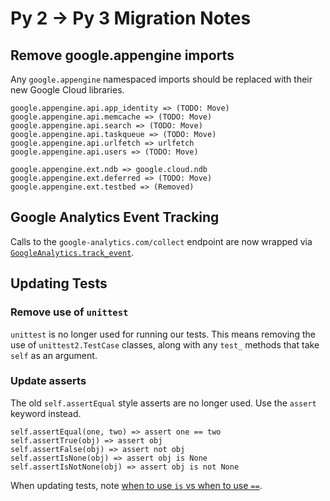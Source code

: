 # Py 2 -> Py 3 Migration Notes

## Remove google.appengine imports
Any `google.appengine` namespaced imports should be replaced with their new Google Cloud libraries.

```
google.appengine.api.app_identity => (TODO: Move)
google.appengine.api.memcache => (TODO: Move)
google.appengine.api.search => (TODO: Move)
google.appengine.api.taskqueue => (TODO: Move)
google.appengine.api.urlfetch => urlfetch
google.appengine.api.users => (TODO: Move)

google.appengine.ext.ndb => google.cloud.ndb
google.appengine.ext.deferred => (TODO: Move)
google.appengine.ext.testbed => (Removed)
```

## Google Analytics Event Tracking
Calls to the `google-analytics.com/collect` endpoint are now wrapped via [`GoogleAnalytics.track_event`](https://github.com/the-blue-alliance/the-blue-alliance/blob/py3/src/backend/common/google_analytics.py).

## Updating Tests

### Remove use of `unittest`

`unittest` is no longer used for running our tests. This means removing the use of `unittest2.TestCase` classes, along with any `test_` methods that take `self` as an argument.

### Update asserts

The old `self.assertEqual` style asserts are no longer used. Use the `assert` keyword instead.

```
self.assertEqual(one, two) => assert one == two
self.assertTrue(obj) => assert obj
self.assertFalse(obj) => assert not obj
self.assertIsNone(obj) => assert obj is None
self.assertIsNotNone(obj) => assert obj is not None
```

When updating tests, note [when to use `is` vs when to use `==`](https://stackoverflow.com/a/15008404/537341).
